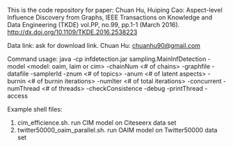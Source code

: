 This is the code repository for paper:
Chuan Hu, Huiping Cao: Aspect-level Influence Discovery from Graphs, IEEE Transactions on Knowledge and Data Engineering (TKDE) vol.PP, no.99, pp.1-1 (March 2016). http://dx.doi.org/10.1109/TKDE.2016.2538223

Data link: ask for download link. Chuan Hu: chuanhu90@gmail.com

Command usage:
java -cp infdetection.jar sampling.MainInfDetection 
-model <model: oaim, laim or cim> 
-chainNum <# of chains> 
-graphfile <path to graph file>
-datafile <path to object profile data file>
-samplerId <sampler id>
-znum <# of topics>
-anum <# of latent aspects>
-burnin <# of burnin iterations>
-numIter <# of total iterations>
-concurrent <y or n. indicate parallel Gibbs sampling or not> 
-numThread <# of threads>
-checkConsistence <y or n. whether check consistence of counts. mainly used in debug> 
-debug <y or n. debug on sampling process>
-printThread <y or n. whether print thread running time details>
-access <iterator or index>

Example shell files:
1. cim_efficience.sh. run CIM model on Citeseerx data set
2. twitter50000_oaim_parallel.sh. run OAIM model on Twitter50000 data set
